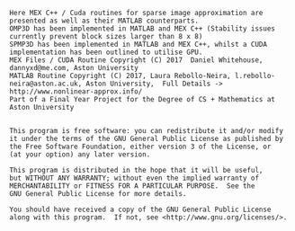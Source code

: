     Here MEX C++ / Cuda routines for sparse image approximation are presented as well as their MATLAB counterparts.  
    OMP3D has been implemented in MATLAB and MEX C++ (Stability issues currently prevent block sizes larger than 8 x 8)
    SPMP3D has been implemented in MATLAB and MEX C++, whilst a CUDA implementation has been outlined to utilise GPU.
    MEX Files / CUDA Routine Copyright (C) 2017  Daniel Whitehouse, dannyxd@me.com, Aston University
    MATLAB Routine Copyright (C) 2017, Laura Rebollo-Neira, l.rebollo-neira@aston.ac.uk, Aston University,  Full Details -> http://www.nonlinear-approx.info/
    Part of a Final Year Project for the Degree of CS + Mathematics at Aston University
    

    This program is free software: you can redistribute it and/or modify
    it under the terms of the GNU General Public License as published by
    the Free Software Foundation, either version 3 of the License, or
    (at your option) any later version.

    This program is distributed in the hope that it will be useful,
    but WITHOUT ANY WARRANTY; without even the implied warranty of
    MERCHANTABILITY or FITNESS FOR A PARTICULAR PURPOSE.  See the
    GNU General Public License for more details.

    You should have received a copy of the GNU General Public License
    along with this program.  If not, see <http://www.gnu.org/licenses/>.
